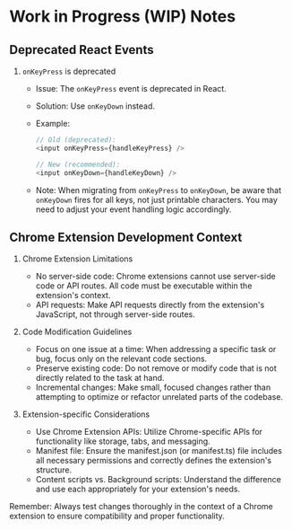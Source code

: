 # Work in Progress (WIP) Notes

## Deprecated React Events

1. `onKeyPress` is deprecated

   - Issue: The `onKeyPress` event is deprecated in React.
   - Solution: Use `onKeyDown` instead.
   - Example:

     ```typescript
     // Old (deprecated):
     <input onKeyPress={handleKeyPress} />

     // New (recommended):
     <input onKeyDown={handleKeyDown} />
     ```

   - Note: When migrating from `onKeyPress` to `onKeyDown`, be aware that `onKeyDown` fires for all keys, not just printable characters. You may need to adjust your event handling logic accordingly.

## Chrome Extension Development Context

1. Chrome Extension Limitations

   - No server-side code: Chrome extensions cannot use server-side code or API routes. All code must be executable within the extension's context.
   - API requests: Make API requests directly from the extension's JavaScript, not through server-side routes.

2. Code Modification Guidelines

   - Focus on one issue at a time: When addressing a specific task or bug, focus only on the relevant code sections.
   - Preserve existing code: Do not remove or modify code that is not directly related to the task at hand.
   - Incremental changes: Make small, focused changes rather than attempting to optimize or refactor unrelated parts of the codebase.

3. Extension-specific Considerations

   - Use Chrome Extension APIs: Utilize Chrome-specific APIs for functionality like storage, tabs, and messaging.
   - Manifest file: Ensure the manifest.json (or manifest.ts) file includes all necessary permissions and correctly defines the extension's structure.
   - Content scripts vs. Background scripts: Understand the difference and use each appropriately for your extension's needs.

Remember: Always test changes thoroughly in the context of a Chrome extension to ensure compatibility and proper functionality.
